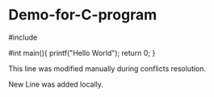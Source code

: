 # Demo-for-C-program

#include <stdio>
  
#int main(){
  printf("Hello World");
  return 0;
  }

This line was modified manually during conflicts resolution.

New Line was added locally.